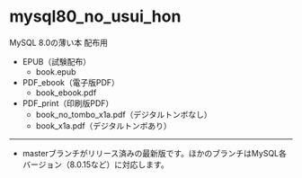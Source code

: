 # mysql80_no_usui_hon
MySQL 8.0の薄い本 配布用

 - EPUB（試験配布）
   - book.epub
 - PDF_ebook（電子版PDF）
   - book_ebook.pdf
 - PDF_print（印刷版PDF）
   - book_no_tombo_x1a.pdf（デジタルトンボなし）
   - book_x1a.pdf（デジタルトンボあり）

---

 - masterブランチがリリース済みの最新版です。ほかのブランチはMySQL各バージョン（8.0.15など）に対応します。
